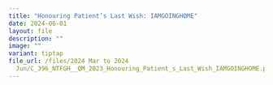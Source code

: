 ```yaml
---
title: "Honouring Patient’s Last Wish: IAMGOINGHOME"
date: 2024-06-01
layout: file
description: ""
image: ""
variant: tiptap
file_url: /files/2024 Mar to 2024
  Jun/C_396_NTFGH__QM_2023_Honouring_Patient_s_Last_Wish_IAMGOINGHOME.pdf
---
```

